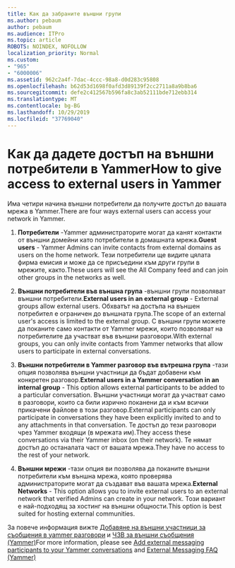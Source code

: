 ```yaml
---
title: Как да забраните външни групи
ms.author: pebaum
author: pebaum
ms.audience: ITPro
ms.topic: article
ROBOTS: NOINDEX, NOFOLLOW
localization_priority: Normal
ms.custom:
- "965"
- "6000006"
ms.assetid: 962c2a4f-7dac-4ccc-98a8-d0d283c95808
ms.openlocfilehash: b62d53d1698f0afd3d89139f2cc2711a8a9b8ba6
ms.sourcegitcommit: defe2c412567b596fa8c3ab52111bde712ebb314
ms.translationtype: MT
ms.contentlocale: bg-BG
ms.lasthandoff: 10/29/2019
ms.locfileid: "37769040"
---
```

# <a name="how-to-give-access-to-external-users-in-yammer"></a><span data-ttu-id="13ea8-102">Как да дадете достъп на външни потребители в Yammer</span><span class="sxs-lookup"><span data-stu-id="13ea8-102">How to give access to external users in Yammer</span></span>

<span data-ttu-id="13ea8-103">Има четири начина външни потребители да получите достъп до вашата мрежа в Yammer.</span><span class="sxs-lookup"><span data-stu-id="13ea8-103">There are four ways external users can access your network in Yammer.</span></span>
  
1. <span data-ttu-id="13ea8-104">**Потребители** -Yammer администраторите могат да канят контакти от външни домейни като потребители в домашната мрежа.</span><span class="sxs-lookup"><span data-stu-id="13ea8-104">**Guest users** - Yammer Admins can invite contacts from external domains as users on the home network.</span></span> <span data-ttu-id="13ea8-105">Тези потребители ще видите цялата фирма емисия и може да се присъедини към други групи в мрежите, както.</span><span class="sxs-lookup"><span data-stu-id="13ea8-105">These users will see the All Company feed and can join other groups in the networks as well.</span></span>

2. <span data-ttu-id="13ea8-106">**Външни потребители във външна група** -външни групи позволяват външни потребители.</span><span class="sxs-lookup"><span data-stu-id="13ea8-106">**External users in an external group** - External groups allow external users.</span></span> <span data-ttu-id="13ea8-107">Обхватът на достъпа на външен потребител е ограничен до външната група.</span><span class="sxs-lookup"><span data-stu-id="13ea8-107">The scope of an external user's access is limited to the external group.</span></span> <span data-ttu-id="13ea8-108">С външни групи можете да поканите само контакти от Yammer мрежи, които позволяват на потребителите да участват във външни разговори.</span><span class="sxs-lookup"><span data-stu-id="13ea8-108">With external groups, you can only invite contacts from Yammer networks that allow users to participate in external conversations.</span></span>

3. <span data-ttu-id="13ea8-109">**Външни потребители в Yammer разговор във вътрешна група** -тази опция позволява външни участници да бъдат добавени към конкретен разговор.</span><span class="sxs-lookup"><span data-stu-id="13ea8-109">**External users in a Yammer conversation in an internal group** - This option allows external participants to be added to a particular conversation.</span></span> <span data-ttu-id="13ea8-110">Външни участници могат да участват само в разговори, които са били изрично поканени да и към всички прикачени файлове в този разговор.</span><span class="sxs-lookup"><span data-stu-id="13ea8-110">External participants can only participate in conversations they have been explicitly invited to and to any attachments in that conversation.</span></span> <span data-ttu-id="13ea8-111">Те достъп до тези разговори чрез Yammer входящи (в мрежата им).</span><span class="sxs-lookup"><span data-stu-id="13ea8-111">They access these conversations via their Yammer inbox (on their network).</span></span> <span data-ttu-id="13ea8-112">Те нямат достъп до останалата част от вашата мрежа.</span><span class="sxs-lookup"><span data-stu-id="13ea8-112">They have no access to the rest of your network.</span></span>

4. <span data-ttu-id="13ea8-113">**Външни мрежи** -тази опция ви позволява да поканите външни потребители към външна мрежа, която проверява администраторите могат да създават във вашата мрежа.</span><span class="sxs-lookup"><span data-stu-id="13ea8-113">**External Networks** - This option allows you to invite external users to an external network that verified Admins can create in your network.</span></span> <span data-ttu-id="13ea8-114">Този вариант е най-подходящ за хостинг на външни общности.</span><span class="sxs-lookup"><span data-stu-id="13ea8-114">This option is best suited for hosting external communities.</span></span>

<span data-ttu-id="13ea8-115">За повече информация вижте [Добавяне на външни участници за съобщения в yammer разговори](https://docs.microsoft.com/yammer/work-with-external-users/add-external-participants) и [ЧЗВ за външни съобщения (Yammer)](https://docs.microsoft.com/yammer/work-with-external-users/external-messaging-faq)</span><span class="sxs-lookup"><span data-stu-id="13ea8-115">For more information, please see [Add external messaging participants to your Yammer conversations](https://docs.microsoft.com/yammer/work-with-external-users/add-external-participants) and [External Messaging FAQ (Yammer)](https://docs.microsoft.com/yammer/work-with-external-users/external-messaging-faq)</span></span>
  
